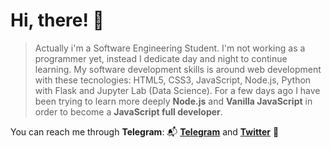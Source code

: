# Hi, there! 👋 

> Actually i'm a Software Engineering Student. I'm not working as a programmer yet, instead I dedicate day and night to continue learning. My software development skills is around web development with these tecnologies: HTML5, CSS3, JavaScript, Node.js, Python with Flask and Jupyter Lab (Data Science). For a few days ago I have been trying to learn more deeply **Node.js** and **Vanilla JavaScript** in order to become a **JavaScript full developer**.

You can reach me through **Telegram**: 📬 [**Telegram**](https://t.me/jaimeviloriogreen) and [**Twitter**](https://twitter.com/jviloriogreen) 📌


